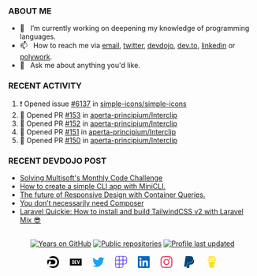 ### ABOUT ME

- 🔭&nbsp;&nbsp; I’m currently working on deepening my knowledge of programming languages.
- 📫&nbsp;&nbsp; How to reach me via [email], [twitter], [devdojo], [dev.to], [linkedin] or [polywork].
- 💬&nbsp;&nbsp; Ask me about anything you'd like.

### RECENT ACTIVITY

<!--START_SECTION:activity-->
1. ❗️ Opened issue [#6137](https://github.com/simple-icons/simple-icons/issues/6137) in [simple-icons/simple-icons](https://github.com/simple-icons/simple-icons)
2. 💪 Opened PR [#153](https://github.com/aperta-principium/Interclip/pull/153) in [aperta-principium/Interclip](https://github.com/aperta-principium/Interclip)
3. 💪 Opened PR [#152](https://github.com/aperta-principium/Interclip/pull/152) in [aperta-principium/Interclip](https://github.com/aperta-principium/Interclip)
4. 💪 Opened PR [#151](https://github.com/aperta-principium/Interclip/pull/151) in [aperta-principium/Interclip](https://github.com/aperta-principium/Interclip)
5. 💪 Opened PR [#150](https://github.com/aperta-principium/Interclip/pull/150) in [aperta-principium/Interclip](https://github.com/aperta-principium/Interclip)
<!--END_SECTION:activity-->

### RECENT DEVDOJO POST

<!-- DEVDOJO-POST-LIST:START -->
- [Solving Multisoft&#039;s Monthly Code Challenge](https://devdojo.com/thinkverse/solving-multisofts-monthly-code-challenge)
- [How to create a simple CLI app with MiniCLI.](https://devdojo.com/thinkverse/how-to-create-a-simple-cli-app-with-minicli)
- [The future of Responsive Design with Container Queries.](https://devdojo.com/thinkverse/the-future-of-responsive-design-with-container-queries)
- [You don’t necessarily need Composer](https://devdojo.com/thinkverse/you-dont-necessarily-need-composer)
- [Laravel Quickie: How to install and build TailwindCSS v2 with Laravel Mix 😎](https://devdojo.com/thinkverse/laravel-quickie-how-to-install-and-build-tailwindcss-v2-with-laravel-mix)
<!-- DEVDOJO-POST-LIST:END -->

<p align="center">
<br>
<a href="https://badges.pufler.dev">
<img src="https://badges.pufler.dev/years/thinkverse?logo=github" alt="Years on GitHub"/></a>
<a href="https://badges.pufler.dev">
<img src="https://badges.pufler.dev/repos/thinkverse?logo=github" alt="Public repositories" /></a>
<a href="https://shields.io">
<img src="https://img.shields.io/github/last-commit/thinkverse/thinkverse?label=Profile%20Updated&logo=github" alt="Profile last updated"/></a>
<br><br>
<a href="https://devdojo.com/thinkverse">
<img src="./svg/devdojo.svg" alt="Thinkverse dev dojo profile" width="24px"/></a>
&emsp;
<a href="https://dev.to/thinkverse">
<img src="./svg/devto.svg" alt="Thinkverse dev to profile" width="24px"/></a>
&emsp;
<a href="https://twitter.com/thinkverse">
<img src="./svg/twitter.svg" alt="Thinkverse twitter profile" width="24px"/></a>
&emsp;
<a href="https://polywork.com/thinkverse">
<img src="./svg/polywork.svg" alt="Thinkverse poly work profile" width="24px"/></a>
&emsp;
<a href="https://linkedin.com/in/thinkverse">
<img src="./svg/linkedin.svg" alt="Thinkverse linked in profile" width="24px"/></a>
&emsp;
<a href= "https://instagram.com/thinkverse">
<img src="./svg/instagram.svg" alt="Thinkverse instagram profile" width="24px"/></a>
&emsp;
<a href="https://paypal.com/paypalme/thinkverse">
<img src="./svg/paypal.svg" alt="Thinkverse pay pal me profile" width="24px"/></a> 
&emsp;
<a href="https://buymeacoffee.com/thinkverse">
<img src="./svg/buymeacoffee.svg" alt="Thinkverse buy me a coffee profile" width="24px"/></a> 
</p>

[email]: mailto:work@hallberg.kim
[twitter]: https://twitter.com/thinkverse
[devdojo]: https://devdojo.com/thinkverse
[dev.to]: https://dev.to/thinkverse
[linkedin]: https://linkedin.com/in/thinkverse/
[polywork]: https://polywork.com/thinkverse

